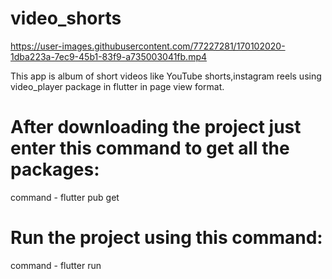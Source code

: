 # video_shorts


https://user-images.githubusercontent.com/77227281/170102020-1dba223a-7ec9-45b1-83f9-a735003041fb.mp4

This app is album of short videos like YouTube shorts,instagram reels using video_player package in flutter in page view format.

# After downloading the project just enter this command to get all the packages:
command - flutter pub get

# Run the project using this command:
command - flutter run
